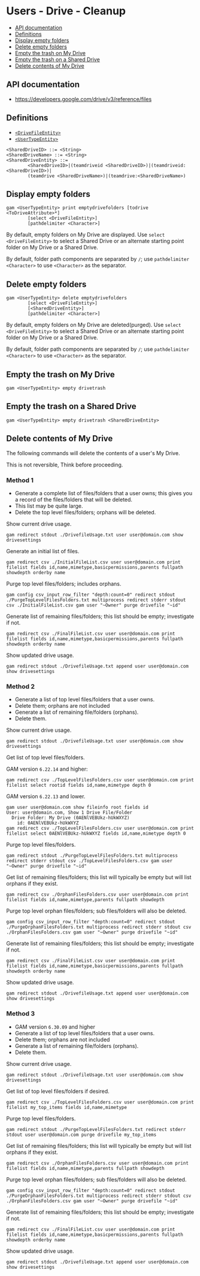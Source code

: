 # Users - Drive - Cleanup
- [API documentation](#api-documentation)
- [Definitions](#definitions)
- [Display empty folders](#display-empty-folders)
- [Delete empty folders](#delete-empty-folders)
- [Empty the trash on My Drive](#empty-the-trash-on-my-drive)
- [Empty the trash on a Shared Drive](#empty-the-trash-on-a-shared-drive)
- [Delete contents of My Drive](#delete-contents-of-my-drive)

## API documentation
* https://developers.google.com/drive/v3/reference/files

## Definitions
* [`<DriveFileEntity>`](Drive-File-Selection)
* [`<UserTypeEntity>`](Collections-of-Users)

```
<SharedDriveID> ::= <String>
<SharedDriveName> ::= <String>
<SharedDriveEntity> ::=
        <SharedDriveID>|(teamdriveid <SharedDriveID>)|(teamdriveid:<SharedDriveID>)|
        (teamdrive <SharedDriveName>)|(teamdrive:<SharedDriveName>)
```
## Display empty folders
```
gam <UserTypeEntity> print emptydrivefolders [todrive <ToDriveAttribute>*]
        [select <DriveFileEntity>]
        [pathdelimiter <Character>]
```
By default, empty folders on My Drive are displayed. Use `select <DriveFileEntity>`
to select a Shared Drive or an alternate starting point folder on My Drive or a Shared Drive.

By default, folder path components are separated by `/`; use `pathdelimiter <Character>` to use `<Character>` as the separator.

## Delete empty folders
```
gam <UserTypeEntity> delete emptydrivefolders
        [select <DriveFileEntity>]
        [<SharedDriveEntity>]
        [pathdelimiter <Character>]
```
By default, empty folders on My Drive are deleted(purged). Use `select <DriveFileEntity>`
to select a Shared Drive or an alternate starting point folder on My Drive or a Shared Drive.

By default, folder path components are separated by `/`; use `pathdelimiter <Character>` to use `<Character>` as the separator.

## Empty the trash on My Drive
```
gam <UserTypeEntity> empty drivetrash
```
## Empty the trash on a Shared Drive
```
gam <UserTypeEntity> empty drivetrash <SharedDriveEntity>
```
## Delete contents of My Drive

The following commands will delete the contents of a user's My Drive.

This is not reversible, Think before proceeding.

### Method 1
* Generate a complete list of files/folders that a user owns; this gives you a record of the files/folders that will be deleted. 
* This list may be quite large.
* Delete the top level files/folders; orphans will be deleted.

Show current drive usage.
```
gam redirect stdout ./DrivefileUsage.txt user user@domain.com show drivesettings
```
Generate an initial list of files.
```
gam redirect csv ./InitialFileList.csv user user@domain.com print filelist fields id,name,mimetype,basicpermissions,parents fullpath showdepth orderby name
```
Purge top level files/folders; includes orphans.
```
gam config csv_input_row_filter "depth:count=0" redirect stdout ./PurgeTopLevelFilesFolders.txt multiprocess redirect stderr stdout csv ./InitialFileList.csv gam user "~Owner" purge drivefile "~id"
```
Generate list of remaining files/folders; this list should be empty; investigate if not.
```
gam redirect csv ./FinalFileList.csv user user@domain.com print filelist fields id,name,mimetype,basicpermissions,parents fullpath showdepth orderby name
```
Show updated drive usage.
```
gam redirect stdout ./DrivefileUsage.txt append user user@domain.com show drivesettings
```
### Method 2
* Generate a list of top level files/folders that a user owns.
* Delete them; orphans are not included
* Generate a list of remaining file/folders (orphans).
* Delete them.

Show current drive usage.
```
gam redirect stdout ./DrivefileUsage.txt user user@domain.com show drivesettings
```
Get list of top level files/folders.

GAM version `6.22.14` and higher:
```
gam redirect csv ./TopLevelFilesFolders.csv user user@domain.com print filelist select rootid fields id,name,mimetype depth 0
```
GAM version `6.22.13` and lower.
```
gam user user@domain.com show fileinfo root fields id
User: user@domain.com, Show 1 Drive File/Folder
  Drive Folder: My Drive (0AENlVEBUkz-hUkWXYZ)
    id: 0AENlVEBUkz-hUkWXYZ
gam redirect csv ./TopLevelFilesFolders.csv user user@domain.com print filelist select 0AENlVEBUkz-hUkWXYZ fields id,name,mimetype depth 0
```
Purge top level files/folders.
```
gam redirect stdout ./PurgeTopLevelFilesFolders.txt multiprocess redirect stderr stdout csv ./TopLevelFilesFolders.csv gam user "~Owner" purge drivefile "~id"
```
Get list of remaining files/folders; this list will typically be empty but will list orphans if they exist.
```
gam redirect csv ./OrphanFilesFolders.csv user user@domain.com print filelist fields id,name,mimetype,parents fullpath showdepth
```
Purge top level orphan files/folders; sub files/folders will also be deleted.
```
gam config csv_input_row_filter "depth:count=0" redirect stdout ./PurgeOrphanFilesFolders.txt multiprocess redirect stderr stdout csv ./OrphanFilesFolders.csv gam user "~Owner" purge drivefile "~id"
```
Generate list of remaining files/folders; this list should be empty; investigate if not.
```
gam redirect csv ./FinalFileList.csv user user@domain.com print filelist fields id,name,mimetype,basicpermissions,parents fullpath showdepth orderby name
```
Show updated drive usage.
```
gam redirect stdout ./DrivefileUsage.txt append user user@domain.com show drivesettings
```
### Method 3
* GAM version `6.30.09` and higher
* Generate a list of top level files/folders that a user owns.
* Delete them; orphans are not included
* Generate a list of remaining file/folders (orphans).
* Delete them.

Show current drive usage.
```
gam redirect stdout ./DrivefileUsage.txt user user@domain.com show drivesettings
```
Get list of top level files/folders if desired.
```
gam redirect csv ./TopLevelFilesFolders.csv user user@domain.com print filelist my_top_items fields id,name,mimetype
```
Purge top level files/folders.
```
gam redirect stdout ./PurgeTopLevelFilesFolders.txt redirect stderr stdout user user@domain.com purge drivefile my_top_items
```
Get list of remaining files/folders; this list will typically be empty but will list orphans if they exist.
```
gam redirect csv ./OrphanFilesFolders.csv user user@domain.com print filelist fields id,name,mimetype,parents fullpath showdepth
```
Purge top level orphan files/folders; sub files/folders will also be deleted.
```
gam config csv_input_row_filter "depth:count=0" redirect stdout ./PurgeOrphanFilesFolders.txt multiprocess redirect stderr stdout csv ./OrphanFilesFolders.csv gam user "~Owner" purge drivefile "~id"
```
Generate list of remaining files/folders; this list should be empty; investigate if not.
```
gam redirect csv ./FinalFileList.csv user user@domain.com print filelist fields id,name,mimetype,basicpermissions,parents fullpath showdepth orderby name
```
Show updated drive usage.
```
gam redirect stdout ./DrivefileUsage.txt append user user@domain.com show drivesettings
```
